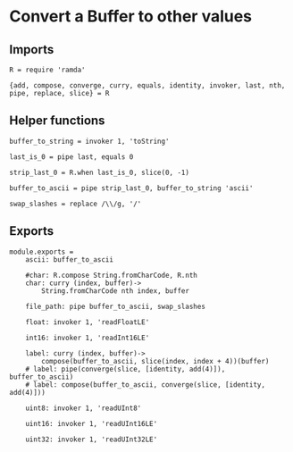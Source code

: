 # Convert a Buffer to other values

## Imports

	R = require 'ramda'

	{add, compose, converge, curry, equals, identity, invoker, last, nth, pipe, replace, slice} = R


## Helper functions

	buffer_to_string = invoker 1, 'toString'

	last_is_0 = pipe last, equals 0

	strip_last_0 = R.when last_is_0, slice(0, -1)

	buffer_to_ascii = pipe strip_last_0, buffer_to_string 'ascii'

	swap_slashes = replace /\\/g, '/'


## Exports

	module.exports =
		ascii: buffer_to_ascii

		#char: R.compose String.fromCharCode, R.nth
		char: curry (index, buffer)->
			String.fromCharCode nth index, buffer

		file_path: pipe buffer_to_ascii, swap_slashes

		float: invoker 1, 'readFloatLE'

		int16: invoker 1, 'readInt16LE'

		label: curry (index, buffer)->
			compose(buffer_to_ascii, slice(index, index + 4))(buffer)
		# label: pipe(converge(slice, [identity, add(4)]), buffer_to_ascii)
		# label: compose(buffer_to_ascii, converge(slice, [identity, add(4)]))

		uint8: invoker 1, 'readUInt8'

		uint16: invoker 1, 'readUInt16LE'

		uint32: invoker 1, 'readUInt32LE'
